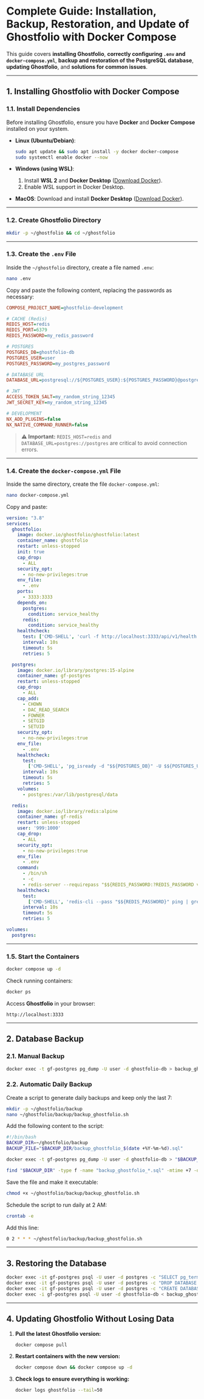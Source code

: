 # **Complete Guide: Installation, Backup, Restoration, and Update of Ghostfolio with Docker Compose**

This guide covers **installing Ghostfolio**, **correctly configuring `.env` and `docker-compose.yml`**, **backup and restoration of the PostgreSQL database**, **updating Ghostfolio**, and **solutions for common issues**.

---

## **1. Installing Ghostfolio with Docker Compose**

### **1.1. Install Dependencies**
Before installing Ghostfolio, ensure you have **Docker** and **Docker Compose** installed on your system.

- **Linux (Ubuntu/Debian)**:
  ```bash
  sudo apt update && sudo apt install -y docker docker-compose
  sudo systemctl enable docker --now
  ```

- **Windows (using WSL)**:
  1. Install **WSL 2** and **Docker Desktop** ([Download Docker](https://www.docker.com/products/docker-desktop/)).
  2. Enable WSL support in Docker Desktop.

- **MacOS**:
  Download and install **Docker Desktop** ([Download Docker](https://www.docker.com/products/docker-desktop/)).

---

### **1.2. Create Ghostfolio Directory**
```bash
mkdir -p ~/ghostfolio && cd ~/ghostfolio
```

---

### **1.3. Create the `.env` File**
Inside the `~/ghostfolio` directory, create a file named `.env`:

```bash
nano .env
```

Copy and paste the following content, replacing the passwords as necessary:

```ini
COMPOSE_PROJECT_NAME=ghostfolio-development

# CACHE (Redis)
REDIS_HOST=redis
REDIS_PORT=6379
REDIS_PASSWORD=my_redis_password

# POSTGRES
POSTGRES_DB=ghostfolio-db
POSTGRES_USER=user
POSTGRES_PASSWORD=my_postgres_password

# DATABASE URL
DATABASE_URL=postgresql://${POSTGRES_USER}:${POSTGRES_PASSWORD}@postgres:5432/${POSTGRES_DB}?connect_timeout=300&sslmode=prefer

# JWT
ACCESS_TOKEN_SALT=my_random_string_12345
JWT_SECRET_KEY=my_random_string_12345

# DEVELOPMENT
NX_ADD_PLUGINS=false
NX_NATIVE_COMMAND_RUNNER=false
```

> **⚠ Important:** `REDIS_HOST=redis` and `DATABASE_URL=postgres://postgres` are critical to avoid connection errors.

---

### **1.4. Create the `docker-compose.yml` File**
Inside the same directory, create the file `docker-compose.yml`:

```bash
nano docker-compose.yml
```

Copy and paste:

```yaml
version: "3.8"
services:
  ghostfolio:
    image: docker.io/ghostfolio/ghostfolio:latest
    container_name: ghostfolio
    restart: unless-stopped
    init: true
    cap_drop:
      - ALL
    security_opt:
      - no-new-privileges:true
    env_file:
      - .env
    ports:
      - 3333:3333
    depends_on:
      postgres:
        condition: service_healthy
      redis:
        condition: service_healthy
    healthcheck:
      test: ['CMD-SHELL', 'curl -f http://localhost:3333/api/v1/health']
      interval: 10s
      timeout: 5s
      retries: 5

  postgres:
    image: docker.io/library/postgres:15-alpine
    container_name: gf-postgres
    restart: unless-stopped
    cap_drop:
      - ALL
    cap_add:
      - CHOWN
      - DAC_READ_SEARCH
      - FOWNER
      - SETGID
      - SETUID
    security_opt:
      - no-new-privileges:true
    env_file:
      - .env
    healthcheck:
      test:
        ['CMD-SHELL', 'pg_isready -d "$${POSTGRES_DB}" -U $${POSTGRES_USER}']
      interval: 10s
      timeout: 5s
      retries: 5
    volumes:
      - postgres:/var/lib/postgresql/data

  redis:
    image: docker.io/library/redis:alpine
    container_name: gf-redis
    restart: unless-stopped
    user: '999:1000'
    cap_drop:
      - ALL
    security_opt:
      - no-new-privileges:true
    env_file:
      - .env
    command:
      - /bin/sh
      - -c
      - redis-server --requirepass "$${REDIS_PASSWORD:?REDIS_PASSWORD variable is not set}"
    healthcheck:
      test:
        ['CMD-SHELL', 'redis-cli --pass "$${REDIS_PASSWORD}" ping | grep PONG']
      interval: 10s
      timeout: 5s
      retries: 5

volumes:
  postgres:
```

---

### **1.5. Start the Containers**
```bash
docker compose up -d
```

Check running containers:
```bash
docker ps
```
Access **Ghostfolio** in your browser:
```
http://localhost:3333
```

---

## **2. Database Backup**

### **2.1. Manual Backup**
```bash
docker exec -t gf-postgres pg_dump -U user -d ghostfolio-db > backup_ghostfolio.sql
```

### **2.2. Automatic Daily Backup**
Create a script to generate daily backups and keep only the last 7:

```bash
mkdir -p ~/ghostfolio/backup
nano ~/ghostfolio/backup/backup_ghostfolio.sh
```

Add the following content to the script:

```bash
#!/bin/bash
BACKUP_DIR=~/ghostfolio/backup
BACKUP_FILE="$BACKUP_DIR/backup_ghostfolio_$(date +%Y-%m-%d).sql"

docker exec -t gf-postgres pg_dump -U user -d ghostfolio-db > "$BACKUP_FILE"

find "$BACKUP_DIR" -type f -name "backup_ghostfolio_*.sql" -mtime +7 -delete
```

Save the file and make it executable:
```bash
chmod +x ~/ghostfolio/backup/backup_ghostfolio.sh
```

Schedule the script to run daily at 2 AM:
```bash
crontab -e
```
Add this line:
```bash
0 2 * * * ~/ghostfolio/backup/backup_ghostfolio.sh
```

---

## **3. Restoring the Database**
```bash
docker exec -it gf-postgres psql -U user -d postgres -c "SELECT pg_terminate_backend(pg_stat_activity.pid) FROM pg_stat_activity WHERE datname = 'ghostfolio-db' AND pid <> pg_backend_pid();" && \
docker exec -it gf-postgres psql -U user -d postgres -c "DROP DATABASE \"ghostfolio-db\";" && \
docker exec -it gf-postgres psql -U user -d postgres -c "CREATE DATABASE \"ghostfolio-db\" WITH OWNER \"user\" ENCODING 'UTF8';" && \
docker exec -i gf-postgres psql -U user -d ghostfolio-db < backup_ghostfolio.sql
```

---

## **4. Updating Ghostfolio Without Losing Data**

1. **Pull the latest Ghostfolio version:**
   ```bash
   docker compose pull
   ```
2. **Restart containers with the new version:**
   ```bash
   docker compose down && docker compose up -d
   ```
3. **Check logs to ensure everything is working:**
   ```bash
   docker logs ghostfolio --tail=50
   ```




